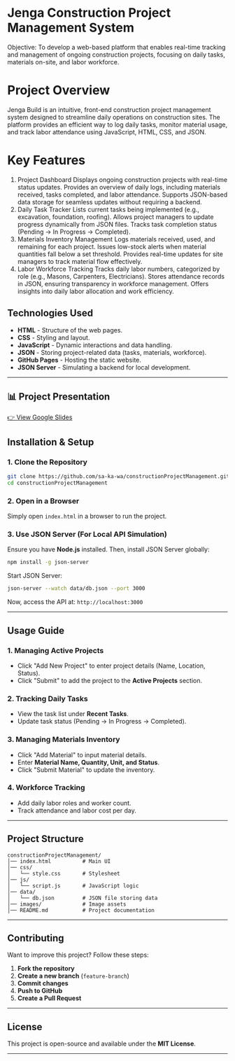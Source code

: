 # Jenga Construction Project Management System

Objective: To develop a web-based platform that enables real-time tracking and management of ongoing construction projects, focusing on daily tasks, materials on-site, and labor workforce.

# Project Overview

Jenga Build is an intuitive, front-end construction project management system designed to streamline daily operations on construction sites. The platform provides an efficient way to log daily tasks, monitor material usage, and track labor attendance using JavaScript, HTML, CSS, and JSON.

# Key Features

1. Project Dashboard
   Displays ongoing construction projects with real-time status updates.
   Provides an overview of daily logs, including materials received, tasks completed, and labor attendance.
   Supports JSON-based data storage for seamless updates without requiring a backend.
2. Daily Task Tracker
   Lists current tasks being implemented (e.g., excavation, foundation, roofing).
   Allows project managers to update progress dynamically from JSON files.
   Tracks task completion status (Pending → In Progress → Completed).
3. Materials Inventory Management
   Logs materials received, used, and remaining for each project.
   Issues low-stock alerts when material quantities fall below a set threshold.
   Provides real-time updates for site managers to track material flow effectively.
4. Labor Workforce Tracking
   Tracks daily labor numbers, categorized by role (e.g., Masons, Carpenters, Electricians).
   Stores attendance records in JSON, ensuring transparency in workforce management.
   Offers insights into daily labor allocation and work efficiency.

## **Technologies Used**

- **HTML** - Structure of the web pages.
- **CSS** - Styling and layout.
- **JavaScript** - Dynamic interactions and data handling.
- **JSON** - Storing project-related data (tasks, materials, workforce).
- **GitHub Pages** - Hosting the static website.
- **JSON Server** - Simulating a backend for local development.

---

## 📊 Project Presentation

[👉 View Google Slides](https://docs.google.com/presentation/d/1UoelLLrfixGUU92XMtaUetYNnfxDmH55OVzUwvbiPkc/view)

## **Installation & Setup**

### **1. Clone the Repository**

```sh
git clone https://github.com/sa-ka-wa/constructionProjectManagement.git
cd constructionProjectManagement
```

### **2. Open in a Browser**

Simply open `index.html` in a browser to run the project.

### **3. Use JSON Server (For Local API Simulation)**

Ensure you have **Node.js** installed. Then, install JSON Server globally:

```sh
npm install -g json-server
```

Start JSON Server:

```sh
json-server --watch data/db.json --port 3000
```

Now, access the API at: `http://localhost:3000`

---

## **Usage Guide**

### **1. Managing Active Projects**

- Click "Add New Project" to enter project details (Name, Location, Status).
- Click "Submit" to add the project to the **Active Projects** section.

### **2. Tracking Daily Tasks**

- View the task list under **Recent Tasks**.
- Update task status (Pending → In Progress → Completed).

### **3. Managing Materials Inventory**

- Click "Add Material" to input material details.
- Enter **Material Name, Quantity, Unit, and Status**.
- Click "Submit Material" to update the inventory.

### **4. Workforce Tracking**

- Add daily labor roles and worker count.
- Track attendance and labor cost per day.

---

## **Project Structure**

```plaintext
constructionProjectManagement/
│── index.html          # Main UI
│── css/
│   └── style.css       # Stylesheet
│── js/
│   └── script.js       # JavaScript logic
│── data/
│   └── db.json         # JSON file storing data
│── images/             # Image assets
│── README.md           # Project documentation
```

---

## **Contributing**

Want to improve this project? Follow these steps:

1. **Fork the repository**
2. **Create a new branch** (`feature-branch`)
3. **Commit changes**
4. **Push to GitHub**
5. **Create a Pull Request**

---

## **License**

This project is open-source and available under the **MIT License**.

---
